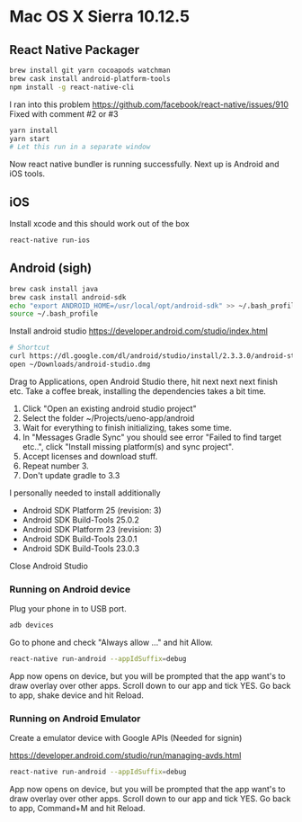 Mac OS X Sierra 10.12.5
=======================

## React Native Packager

```bash
brew install git yarn cocoapods watchman
brew cask install android-platform-tools
npm install -g react-native-cli
```

I ran into this problem https://github.com/facebook/react-native/issues/910
Fixed with comment #2 or #3

```bash
yarn install
yarn start
# Let this run in a separate window
```

Now react native bundler is running successfully.
Next up is Android and iOS tools.

## iOS

Install xcode and this should work out of the box

```bash
react-native run-ios
```


## Android (sigh)

```bash
brew cask install java
brew cask install android-sdk
echo "export ANDROID_HOME=/usr/local/opt/android-sdk" >> ~/.bash_profile
source ~/.bash_profile
```

Install android studio https://developer.android.com/studio/index.html

```bash
# Shortcut
curl https://dl.google.com/dl/android/studio/install/2.3.3.0/android-studio-ide-162.4069837-mac.dmg > ~/Downloads/android-studio.dmg
open ~/Downloads/android-studio.dmg
```

Drag to Applications, open Android Studio there, hit next next next finish etc.
Take a coffee break, installing the dependencies takes a bit time.

1. Click "Open an existing android studio project"
2. Select the folder ~/Projects/ueno-app/android
3. Wait for everything to finish initializing, takes some time.
4. In "Messages Gradle Sync" you should see error "Failed to find target etc..", click "Install missing platform(s) and sync project".
5. Accept licenses and download stuff.
6. Repeat number 3.
7. Don't update gradle to 3.3

I personally needed to install additionally
 - Android SDK Platform 25 (revision: 3)
 - Android SDK Build-Tools 25.0.2
 - Android SDK Platform 23 (revision: 3)
 - Android SDK Build-Tools 23.0.1
 - Android SDK Build-Tools 23.0.3

Close Android Studio

### Running on Android device

Plug your phone in to USB port.

```bash
adb devices
```

Go to phone and check "Always allow ..." and hit Allow.

```bash
react-native run-android --appIdSuffix=debug
```

App now opens on device, but you will be prompted that the app want's to  draw overlay over other apps. Scroll down to our app and tick YES.
Go back to app, shake device and hit Reload.

### Running on Android Emulator

Create a emulator device with Google APIs (Needed for signin)

https://developer.android.com/studio/run/managing-avds.html

```bash
react-native run-android --appIdSuffix=debug
```

App now opens on device, but you will be prompted that the app want's to  draw overlay over other apps. Scroll down to our app and tick YES.
Go back to app, Command+M and hit Reload.
